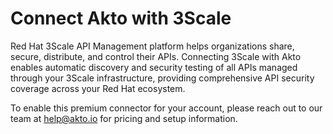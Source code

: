# Connect Akto with 3Scale

Red Hat 3Scale API Management platform helps organizations share, secure, distribute, and control their APIs. Connecting 3Scale with Akto enables automatic discovery and security testing of all APIs managed through your 3Scale infrastructure, providing comprehensive API security coverage across your Red Hat ecosystem.

To enable this premium connector for your account, please reach out to our team at [help@akto.io](mailto:help@akto.io) for pricing and setup information.
